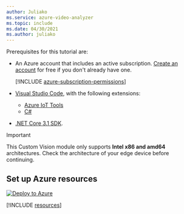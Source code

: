 ```yaml
---
author: Juliako
ms.service: azure-video-analyzer
ms.topic: include
ms.date: 04/30/2021
ms.author: juliako
---
```


Prerequisites for this tutorial are:


* An Azure account that includes an active subscription. [Create an account](https://azure.microsoft.com/free/?WT.mc_id=A261C142F) for free if you don't already have one.

    [!INCLUDE [azure-subscription-permissions](../../common-includes/azure-subscription-permissions.md)]
* [Visual Studio Code](https://code.visualstudio.com/), with the following extensions:
    * [Azure IoT Tools](https://marketplace.visualstudio.com/items?itemName=vsciot-vscode.azure-iot-tools)    
    * [C#](https://marketplace.visualstudio.com/items?itemName=ms-dotnettools.csharp)
* [.NET Core 3.1 SDK](https://dotnet.microsoft.com/download/dotnet-core/3.1). 

> [!Important]
> This Custom Vision module only supports **Intel x86 and amd64** architectures. Check the architecture of your edge device before continuing.

## Set up Azure resources

[![Deploy to Azure](https://aka.ms/deploytoazurebutton)](https://aka.ms/ava-click-to-deploy)

[!INCLUDE [resources](../../common-includes/azure-resources.md)]
